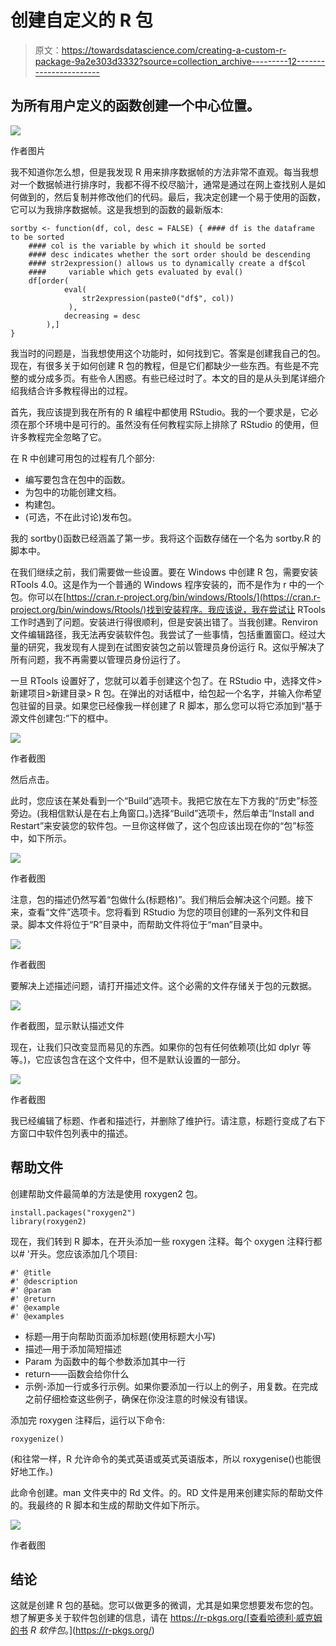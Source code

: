 # 创建自定义的 R 包

> 原文：<https://towardsdatascience.com/creating-a-custom-r-package-9a2e303d3332?source=collection_archive---------12----------------------->

## 为所有用户定义的函数创建一个中心位置。

![](img/e7feb63a0acbba40bf7f3eb959339b39.png)

作者图片

我不知道你怎么想，但是我发现 R 用来排序数据帧的方法非常不直观。每当我想对一个数据帧进行排序时，我都不得不绞尽脑汁，通常是通过在网上查找别人是如何做到的，然后复制并修改他们的代码。最后，我决定创建一个易于使用的函数，它可以为我排序数据帧。这是我想到的函数的最新版本:

```
sortby <- function(df, col, desc = FALSE) { #### df is the dataframe to be sorted
    #### col is the variable by which it should be sorted
    #### desc indicates whether the sort order should be descending
    #### str2expression() allows us to dynamically create a df$col
    ####     variable which gets evaluated by eval()
    df[order(
            eval(
                str2expression(paste0("df$", col))
             ), 
            decreasing = desc
        ),]
}
```

我当时的问题是，当我想使用这个功能时，如何找到它。答案是创建我自己的包。现在，有很多关于如何创建 R 包的教程，但是它们都缺少一些东西。有些是不完整的或分成多页。有些令人困惑。有些已经过时了。本文的目的是从头到尾详细介绍我结合许多教程得出的过程。

首先，我应该提到我在所有的 R 编程中都使用 RStudio。我的一个要求是，它必须在那个环境中是可行的。虽然没有任何教程实际上排除了 RStudio 的使用，但许多教程完全忽略了它。

在 R 中创建可用包的过程有几个部分:

*   编写要包含在包中的函数。
*   为包中的功能创建文档。
*   构建包。
*   (可选，不在此讨论)发布包。

我的 sortby()函数已经涵盖了第一步。我将这个函数存储在一个名为 sortby.R 的脚本中。

在我们继续之前，我们需要做一些设置。要在 Windows 中创建 R 包，需要安装 RTools 4.0。这是作为一个普通的 Windows 程序安装的，而不是作为 r 中的一个包。你可以在[https://cran.r-project.org/bin/windows/Rtools/](https://cran.r-project.org/bin/windows/Rtools/)找到安装程序。我应该说，我在尝试让 RTools 工作时遇到了问题。安装进行得很顺利，但是安装出错了。当我创建。Renviron 文件编辑路径，我无法再安装软件包。我尝试了一些事情，包括重置窗口。经过大量的研究，我发现有人提到在试图安装包之前以管理员身份运行 R。这似乎解决了所有问题，我不再需要以管理员身份运行了。

一旦 RTools 设置好了，您就可以着手创建这个包了。在 RStudio 中，选择文件>新建项目>新建目录> R 包。在弹出的对话框中，给包起一个名字，并输入你希望包驻留的目录。如果您已经像我一样创建了 R 脚本，那么您可以将它添加到“基于源文件创建包:”下的框中。

![](img/5fc7e55a1e97663d707a6d9cb97d6741.png)

作者截图

然后点击<create project="">。</create>

此时，您应该在某处看到一个“Build”选项卡。我把它放在左下方我的“历史”标签旁边。(我相信默认是在右上角窗口。)选择“Build”选项卡，然后单击“Install and Restart”来安装您的软件包。一旦你这样做了，这个包应该出现在你的“包”标签中，如下所示。

![](img/b09ea54d8fac33fe7ee8a0a0e02ddc37.png)

作者截图

注意，包的描述仍然写着“包做什么(标题格)”。我们稍后会解决这个问题。接下来，查看“文件”选项卡。您将看到 RStudio 为您的项目创建的一系列文件和目录。脚本文件将位于“R”目录中，而帮助文件将位于“man”目录中。

![](img/4135a80d36836dc8053f0ebd66505e3b.png)

作者截图

要解决上述描述问题，请打开描述文件。这个必需的文件存储关于包的元数据。

![](img/1f488bf14d0d2e0df93eb1b8e32c10b1.png)

作者截图，显示默认描述文件

现在，让我们只改变显而易见的东西。如果你的包有任何依赖项(比如 dplyr 等等。)，它应该包含在这个文件中，但不是默认设置的一部分。

![](img/c01576c94ac8dca23c0c9c35f60f50b8.png)

作者截图

我已经编辑了标题、作者和描述行，并删除了维护行。请注意，标题行变成了右下方窗口中软件包列表中的描述。

## **帮助文件**

创建帮助文件最简单的方法是使用 roxygen2 包。

```
install.packages("roxygen2")
library(roxygen2)
```

现在，我们转到 R 脚本，在开头添加一些 roxygen 注释。每个 oxygen 注释行都以# '开头。您应该添加几个项目:

```
#' @title 
#' @description
#' @param
#' @return
#' @example
#' @examples
```

*   标题—用于向帮助页面添加标题(使用标题大小写)
*   描述—用于添加简短描述
*   Param 为函数中的每个参数添加其中一行
*   return——函数会给你什么
*   示例-添加一行或多行示例。如果你要添加一行以上的例子，用复数。在完成之前仔细检查这些例子，确保在你没注意的时候没有错误。

添加完 roxygen 注释后，运行以下命令:

```
roxygenize()
```

(和往常一样，R 允许命令的美式英语或英式英语版本，所以 roxygenise()也能很好地工作。)

此命令创建。man 文件夹中的 Rd 文件。的。RD 文件是用来创建实际的帮助文件的。我最终的 R 脚本和生成的帮助文件如下所示。

![](img/59e1095f8c76a3147d143fc73d49cdb0.png)

作者截图

## **结论**

这就是创建 R 包的基础。您可以做更多的微调，尤其是如果您想要发布您的包。想了解更多关于软件包创建的信息，请在 https://r-pkgs.org/[查看哈德利·威克姆的书 *R 软件包*。](https://r-pkgs.org/)